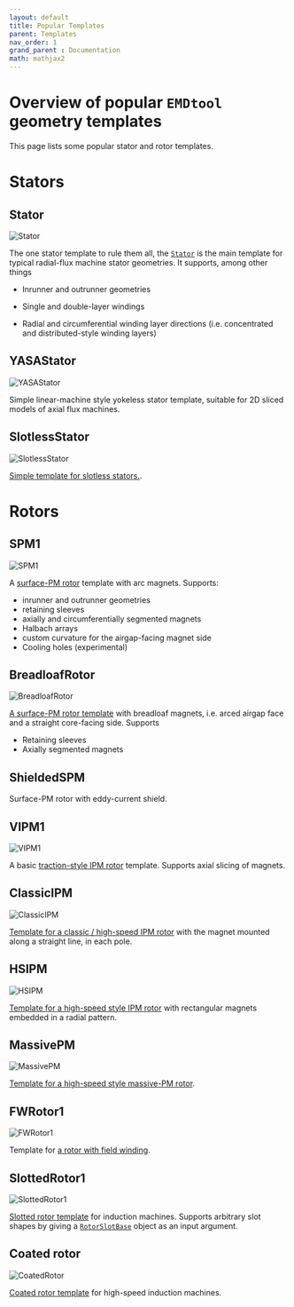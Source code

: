 ```yaml
---
layout: default
title: Popular Templates
parent: Templates
nav_order: 1
grand_parent : Documentation
math: mathjax2
---
```


# Overview of popular `EMDtool` geometry templates

This page lists some popular stator and rotor templates.

# Stators

## Stator

![Stator](Stator.png)

The one stator template to rule them all, the [`Stator`](../../api/Stator.html) is the main template for typical radial-flux machine stator geometries. It supports, among other things

* Inrunner and outrunner geometries

* Single and double-layer windings

* Radial and circumferential winding layer directions (i.e. concentrated and distributed-style winding layers)

## YASAStator

![YASAStator](YASAStator.png)

Simple linear-machine style yokeless stator template, suitable for 2D sliced models of axial flux machines.

## SlotlessStator

![SlotlessStator](SlotlessStator.png)

[Simple template for slotless stators.](../../api/SlotlessStator.html).

# Rotors

## SPM1

![SPM1](SPM1.png)

A [surface-PM rotor](../../api/SPM1.html) template with arc magnets. Supports:
 * inrunner and outrunner geometries
 * retaining sleeves
 * axially and circumferentially segmented magnets
 * Halbach arrays
 * custom curvature for the airgap-facing magnet side
 * Cooling holes (experimental)


## BreadloafRotor

![BreadloafRotor](BreadloafRotor.png)

[A surface-PM rotor template](../../api/BreadloafRotor.html) with breadloaf magnets, i.e. arced airgap face and a straight core-facing side. Supports

* Retaining sleeves
* Axially segmented magnets

## ShieldedSPM

Surface-PM rotor with eddy-current shield.

## VIPM1

![VIPM1](VIPM1.png)

A basic [traction-style IPM rotor](../../api/VIPM1.html) template. Supports axial slicing of magnets.

## ClassicIPM

![ClassicIPM](ClassicIPM.png)

[Template for a  classic / high-speed IPM rotor](../../api/ClassicIPM.html) with the magnet mounted along a straight line, in each pole.

## HSIPM

![HSIPM](HSIPM.png)

[Template for a high-speed style IPM rotor](../../api/HSIPM.html) with rectangular magnets embedded in a radial pattern.

## MassivePM

![MassivePM](MassivePM.png)

[Template for a high-speed style massive-PM rotor](../../api/MassivePM.html).

## FWRotor1

![FWRotor1](FWRotor1.png)

Template for [a rotor with field winding](../../api/FWRotor1.html).

## SlottedRotor1

![SlottedRotor1](SlottedRotor1.png)

[Slotted rotor template](../../api/SlottedRotor1.html) for induction machines. Supports arbitrary slot shapes by giving a [`RotorSlotBase`](../../api/RotorSlotBase.html) object as an input argument.

## Coated rotor

![CoatedRotor](CoatedRotor.png)

[Coated rotor template](../../api/CoatedRotor.html) for high-speed induction machines.


